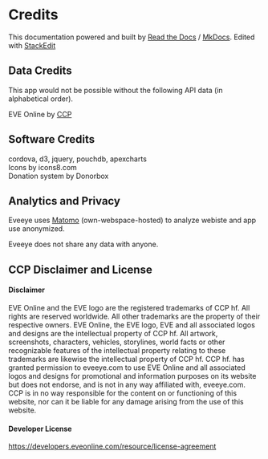# Credits

This documentation powered and built by [Read the Docs](https://readthedocs.org/) / [MkDocs](http://www.mkdocs.org). Edited with [StackEdit](https://stackedit.io/)

## Data Credits
This app would not be possible without the following API data (in alphabetical order).<br>

EVE Online by [CCP](https://ccpgames.com) <br>

## Software Credits
<a href="https://cordova.apache.org/" target="_blank" style="text-decoration: none;" class="help_links"><span class="help_links">cordova</span></a>, <a href="https://d3js.org/" target="_blank" style="text-decoration: none;" class="help_links"><span class="help_links">d3</span></a>, <a href="https://jquery.com/" target="_blank" style="text-decoration: none;" class="help_links"><span class="help_links">jquery</span></a>, <a href="https://pouchdb.com/" target="_blank" style="text-decoration: none;" class="help_links"><span class="help_links">pouchdb</span></a>, <a href="https://apexcharts.com/" target="_blank" style="text-decoration: none;" class="help_links"><span class="help_links">apexcharts</span></a><br>
Icons by <a href="https://icons8.com/icons/" target="_blank" style="text-decoration: none;" class="help_links">icons8.com</span></a><br>
Donation system by <a href="https://donorbox.org/?ref=ee" target="_blank" style="text-decoration: none;">Donorbox</a><br>

## Analytics and Privacy    
Eveeye uses  [Matomo](https://matomo.org/)  (own-webspace-hosted) to analyze webiste and app use anonymized.  

Eveeye does not share any data with anyone.



## CCP Disclaimer and License
#### Disclaimer
EVE Online and the EVE logo are the registered trademarks of CCP hf. All rights are reserved worldwide. All other trademarks are the property of their respective owners. EVE Online, the EVE logo, EVE and all associated logos and designs are the intellectual property of CCP hf. All artwork, screenshots, characters, vehicles, storylines, world facts or other recognizable features of the intellectual property relating to these trademarks are likewise the intellectual property of CCP hf. CCP hf. has granted permission to eveeye.com to use EVE Online and all associated logos and designs for promotional and information purposes on its website but does not endorse, and is not in any way affiliated with, eveeye.com. CCP is in no way responsible for the content on or functioning of this website, nor can it be liable for any damage arising from the use of this website.

#### Developer License
https://developers.eveonline.com/resource/license-agreement



<!--stackedit_data:
eyJoaXN0b3J5IjpbNTQ1OTk2NzgxLDM3OTc4MDA3MiwxNDU5NT
gxMjk1LC01MDA4MzI0MTEsMTI1NDE2NjY3MiwxNzkzNzM4ODIs
LTk2NTE2MzIzMSw1NzI0ODIwMjMsNTY4OTg1NTE2LC02MTIzMD
IyMzYsLTE1MDU0NjU5OTAsLTE4OTgxMzY3ODQsLTE3MDMzNzMx
ODMsLTE1NTE3NTM4NDksLTExMTIzMDA0MDIsMTAwNzI5NDY4NS
wtODYwMDQxOTI0LDkyMTMwMzE5Miw2Njc3MjY5NDRdfQ==
-->